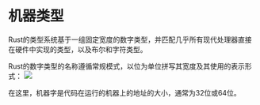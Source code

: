 # 机器类型


Rust的类型系统基于一组固定宽度的数字类型，并匹配几乎所有现代处理器直接在硬件中实现的类型，以及布尔和字符类型。

Rust的数字类型的名称遵循常规模式，以位为单位拼写其宽度及其使用的表示形式：
![](../../img/img-book/ch3-03.png)

在这里，机器字是代码在运行的机器上的地址的大小，通常为32位或64位。<br />